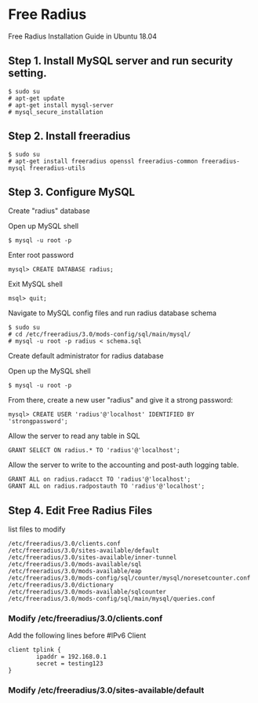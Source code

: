 # Free Radius
Free Radius Installation Guide in Ubuntu 18.04

## Step 1. Install MySQL server and run security setting.

```
$ sudo su
# apt-get update
# apt-get install mysql-server
# mysql_secure_installation
```

## Step 2. Install freeradius

```
$ sudo su
# apt-get install freeradius openssl freeradius-common freeradius-mysql freeradius-utils
```

## Step 3. Configure MySQL

Create "radius" database

Open up MySQL shell

```
$ mysql -u root -p
```
Enter root password

```
mysql> CREATE DATABASE radius;
```
Exit MySQL shell

```
msql> quit; 
```
Navigate to MySQL config files and run radius database schema

```
$ sudo su
# cd /etc/freeradius/3.0/mods-config/sql/main/mysql/
# mysql -u root -p radius < schema.sql
```

Create default administrator for radius database

Open up the MySQL shell

```
$ mysql -u root -p
```

From there, create a new user "radius" and give it a strong password:

```
mysql> CREATE USER 'radius'@'localhost' IDENTIFIED BY 'strongpassword';
```

Allow the server to read any table in SQL

```
GRANT SELECT ON radius.* TO 'radius'@'localhost';
```
Allow the server to write to the accounting and post-auth logging table.

```
GRANT ALL on radius.radacct TO 'radius'@'localhost';
GRANT ALL on radius.radpostauth TO 'radius'@'localhost';
```
## Step 4. Edit Free Radius Files

list files to modify

```
/etc/freeradius/3.0/clients.conf
/etc/freeradius/3.0/sites-available/default
/etc/freeradius/3.0/sites-available/inner-tunnel
/etc/freeradius/3.0/mods-available/sql
/etc/freeradius/3.0/mods-available/eap
/etc/freeradius/3.0/mods-config/sql/counter/mysql/noresetcounter.conf
/etc/freeradius/3.0/dictionary
/etc/freeradius/3.0/mods-available/sqlcounter
/etc/freeradius/3.0/mods-config/sql/main/mysql/queries.conf
```

### Modify /etc/freeradius/3.0/clients.conf

Add the following lines before #IPv6 Client

```
client tplink {
        ipaddr = 192.168.0.1
        secret = testing123
}

```

### Modify /etc/freeradius/3.0/sites-available/default
